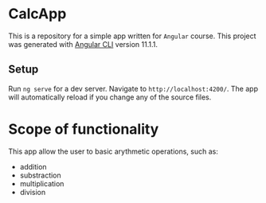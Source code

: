# CalcApp

This is a repository for a simple app written for `Angular` course. This project was generated with [Angular CLI](https://github.com/angular/angular-cli) version 11.1.1.

## Setup

Run `ng serve` for a dev server. Navigate to `http://localhost:4200/`. The app will automatically reload if you change any of the source files.

# Scope of functionality
This app allow the user to basic arythmetic operations, such as:
<ul>
  <li>addition</li>
  <li>substraction</li>
  <li>multiplication</li>
  <li>division</li>

[comment]: <> (  <li>root of any degree</li>)

[comment]: <> (  <li>power of any degree</li>)
</ul>
